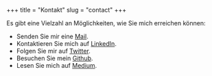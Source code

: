 +++
title = "Kontakt"
slug = "contact"
+++

Es gibt eine Vielzahl an Möglichkeiten, wie Sie mich erreichen können:

- Senden Sie mir eine [Mail](mailto:michael@ion.bz?Subject=Contract%20opportunity).
- Kontaktieren Sie mich auf [LinkedIn](https://linkedin.com/in/michael-ion).
- Folgen Sie mir auf [Twitter](https://twitter.com/mionisation).
- Besuchen Sie mein [Github](https://github.com/mionisation).
- Lesen Sie mich auf [Medium](https://medium.com/@michael_ion).

